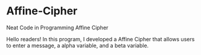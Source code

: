# Affine-Cipher
Neat Code in Programming Affine Cipher

Hello readers! In this program, I developed a Affine Cipher that allows users to enter a message, a alpha variable, and a beta variable.
